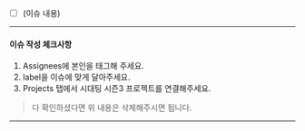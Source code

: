 - [ ] (이슈 내용)

---

#### 이슈 작성 체크사항

1. Assignees에 본인을 태그해 주세요.
2. label을 이슈에 맞게 달아주세요.
3. Projects 탭에서 시대팅 시즌3 프로젝트를 연결해주세요.

> 다 확인하셨다면 위 내용은 삭제해주시면 됩니다.

---
